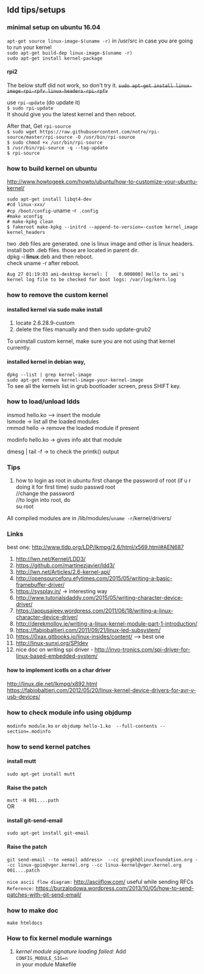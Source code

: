 ## ldd tips/setups

### minimal setup on ubuntu 16.04

`apt-get source linux-image-$(uname -r)` in /usr/src in case you are going to
run your kernel  
`sudo apt-get build-dep linux-image-$(uname -r)`  
`sudo apt-get install kernel-package`

#### rpi2

The below stuff did not work, so don't try it.
~~`sudo apt-get install linux-image-rpi-rpfv linux-headers-rpi-rpfv`~~

use `rpi-update` (do update it)  
   `$ sudo rpi-update`  
   It should give you the latest kernel and then reboot.  
   
   After that, Get `rpi-source`  
   `$ sudo wget https://raw.githubusercontent.com/notro/rpi-source/master/rpi-source -O /usr/bin/rpi-source`  
   `$ sudo chmod +x /usr/bin/rpi-source`  
   `$ /usr/bin/rpi-source -q --tag-update`  
   `$ rpi-source`

### how to build kernel on ubuntu

http://www.howtogeek.com/howto/ubuntu/how-to-customize-your-ubuntu-kernel/  

`sudo apt-get install libqt4-dev`  
`#cd linux-xxx/`  
`#cp /boot/config-`uname -r` .config`  
`#make xconfig `  
`# make-kpkg clean`  
`$ fakeroot make-kpkg --initrd --append-to-version=-custom kernel_image kernel_headers`

two .deb files are generated. one is linux image and other is linux headers.  
install both .deb files. those are located in parent dir.  
dpkg -i **linux**.deb  and then reboot.  
check uname -r after reboot.

`Aug 27 01:19:03 ami-desktop kernel: [    0.000000] Hello to ami's kernel
log file to be checked for boot logs: /var/log/kern.log `  

### how to remove the custom kernel 

#### installed kernel via sudo make install 

1. locate 2.6.28.9-custom
2. delete the files manually and then sudo update-grub2

To uninstall custom kernel, make sure you are not using that kernel currently.

#### installed kernel in debian way,  

 `dpkg --list | grep kernel-image`  
 `sudo apt-get remove kernel-image-your-kernel-image`  
To see all the kernels list in grub bootloader screen, press SHIFT key.

### how to load/unload ldds

insmod hello.ko --> insert the module  
lsmode -> list all the loaded modules  
rmmod hello -> remove the loaded module if present  

modinfo hello.ko -> gives info abt that module  

   dmesg | tail -f -> to check the printk() output  

### Tips

1. how to login as root in ubuntu
first change the password of root (if u r doing it for first time)
sudo passwd root  
//change the password  
//to login into root, do  
su root  

All compiled modules are in /lib/modules/`uname -r`/kernel/drivers/

### Links

best one: http://www.tldp.org/LDP/lkmpg/2.6/html/x569.html#AEN687

1. http://lwn.net/Kernel/LDD3/
2. https://github.com/martinezjavier/ldd3/
3. http://lwn.net/Articles/2.6-kernel-api/
4. http://opensourceforu.efytimes.com/2015/05/writing-a-basic-framebuffer-driver/
5. https://sysplay.in/ -> interesting way
6. http://www.tutorialsdaddy.com/2015/05/writing-character-device-driver/
7. https://appusajeev.wordpress.com/2011/06/18/writing-a-linux-character-device-driver/
8. http://derekmolloy.ie/writing-a-linux-kernel-module-part-1-introduction/
9. https://fabiobaltieri.com/2011/09/21/linux-led-subsystem/
10. https://0xax.gitbooks.io/linux-insides/content/  --> best one
11. http://linux-sunxi.org/SPIdev
12. nice doc on writing spi driver - http://invo-tronics.com/spi-driver-for-linux-based-embedded-system/

#### how to implement icotls on a char driver

http://linux.die.net/lkmpg/x892.html
https://fabiobaltieri.com/2012/05/20/linux-kernel-device-drivers-for-avr-v-usb-devices/

### how to check module info using objdump

`modinfo module.ko`
`or`
`objdump hello-1.ko  --full-contents --section=.modinfo`

### how to send kernel patches

#### install mutt

`sudo apt-get install mutt`

#### Raise the patch
`mutt -H 001....path`  
OR  
#### install git-send-email

`sudo apt-get install git-email`

#### Raise the patch
`git send-email --to <email address>  --cc gregkh@linuxfoundation.org --cc linux-gpio@vger.kernel.org --cc linux-kernel@vger.kernel.org 001....patch`

`nice ascii flow diagram:` http://asciiflow.com/   useful while sending RFCs  
`Reference:` https://burzalodowa.wordpress.com/2013/10/05/how-to-send-patches-with-git-send-email/

### how to make doc

`make htmldocs`

### How to fix kernel module warnings

1. *kernel module signature loading failed:* Add  
`CONFIG_MODULE_SIG=n`  
in your module Makefile
